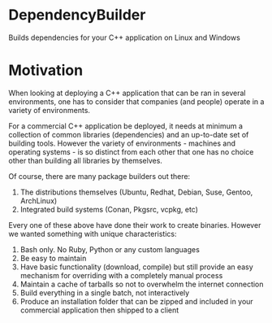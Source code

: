# DependencyBuilder
Builds dependencies for your C++ application on Linux and Windows

# Motivation
When looking at deploying a C++ application that can be ran in several environments, one has to consider that companies (and people) operate in a variety of environments.

For a commercial C++ application be deployed, it needs at minimum a collection of common libraries (dependencies) and an up-to-date set of building tools. However the variety of environments - machines and operating systems - is so distinct from each other that one has no choice other than building all libraries by themselves. 

Of course, there are many package builders out there: 

1. The distributions themselves (Ubuntu, Redhat, Debian, Suse, Gentoo, ArchLinux)
2. Integrated build systems (Conan, Pkgsrc, vcpkg, etc)

Every one of these above have done their work to create binaries. However we wanted something with unique characteristics:

1. Bash only. No Ruby, Python or any custom languages
2. Be easy to maintain
3. Have basic functionality (download, compile) but still provide an easy mechanism for overriding with a completely manual process
4. Maintain a cache of tarballs so not to overwhelm the internet connection
5. Build everything in a single batch, not interactively
6. Produce an installation folder that can be zipped and included in your commercial application then shipped to a client
